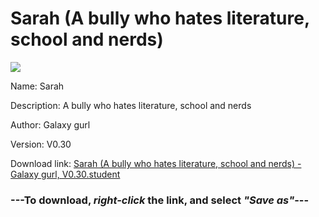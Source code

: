 # Sarah (A bully who hates literature, school and nerds)

<img src = "https://raw.githubusercontent.com/Arbiter1223/Daigaku-Gurashi-Custom-Students/master/Students/Files/Sarah%20(A%20bully%20who%20hates%20literature%2C%20school%20and%20nerds).png">

Name: Sarah

Description: A bully who hates literature, school and nerds

Author: Galaxy gurl

Version: V0.30

Download link: <a href="https://raw.githubusercontent.com/Arbiter1223/Daigaku-Gurashi-Custom-Students/master/Students/Files/Sarah%20(A%20bully%20who%20hates%20literature%2C%20school%20and%20nerds)%20-%20Galaxy%20gurl%2C%20V0.30.student">Sarah (A bully who hates literature, school and nerds) - Galaxy gurl, V0.30.student</a>

### ---**To download, _right-click_ the link, and select _"Save as"_**---
